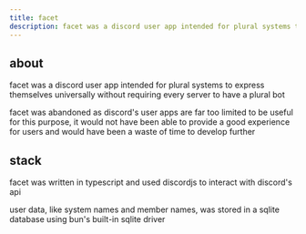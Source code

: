 ```yaml
---
title: facet
description: facet was a discord user app intended for plural systems to express themselves universally without requiring every server to have a plural bot
---
```


## about

facet was a discord user app intended for plural systems to express themselves universally without requiring every server to have a plural bot

facet was abandoned as discord's user apps are far too limited to be useful for this purpose, it
would not have been able to provide a good experience for users and would have been a waste of time to
develop further

## stack

facet was written in typescript and used discordjs to interact with discord's api

user data, like system names and member names, was stored in a sqlite database using bun's
built-in sqlite driver
